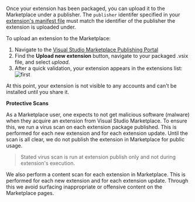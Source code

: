 Once your extension has been packaged, you can upload it to the Marketplace under a publisher. The `publisher` identifer specified in your [extension's manifest file](../../develop/manifest.md) must match the identifier of the publisher the extension is uploaded under.

To upload an extension to the Marketplace:

1.  Navigate to the [Visual Studio Marketplace Publishing Portal](https://marketplace.visualstudio.com/manage/)
2.  Find the <b>Upload new extension</b> button, navigate to your packaged .vsix file, and select <i>upload</i>.
3.  After a quick validation, your extension appears in the extensions list:
    ![first](../../publish/media/manage-first.png)

At this point, your extension is not visible to any accounts and can't be installed until you share it.

**Protective Scans**

As a Marketplace user, one expects to not get malicious software (malware) when they acquire an extension from Visual Studio Marketplace. To ensure this, we run a virus scan on each extension package published. This is performed for each new extension and for each extension update. Until the scan is all clear, we do not publish the extension in Marketplace for public usage.

> Stated virus scan is run at extension publish only and not during extension's execution.

We also perform a content scan for each extension in Marketplace. This is performed for each new extension and for each extension update. Through this we avoid surfacing inappropriate or offensive content on the Marketplace pages.
